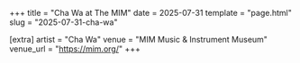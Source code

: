 +++
title = "Cha Wa at The MIM"
date = 2025-07-31
template = "page.html"
slug = "2025-07-31-cha-wa"

[extra]
artist = "Cha Wa"
venue = "MIM Music & Instrument Museum"
venue_url = "https://mim.org/"
+++
